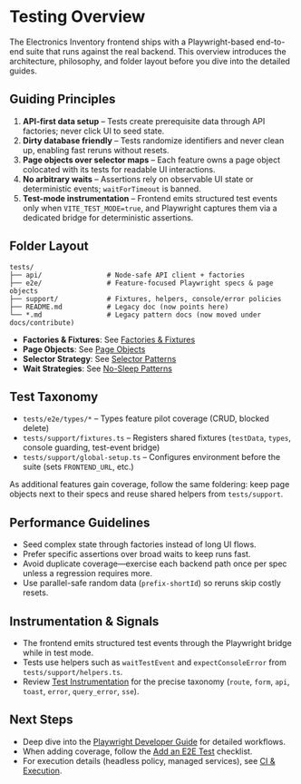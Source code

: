 # Testing Overview

The Electronics Inventory frontend ships with a Playwright-based end-to-end suite that runs against the real backend. This overview introduces the architecture, philosophy, and folder layout before you dive into the detailed guides.

## Guiding Principles

1. **API-first data setup** – Tests create prerequisite data through API factories; never click UI to seed state.
2. **Dirty database friendly** – Tests randomize identifiers and never clean up, enabling fast reruns without resets.
3. **Page objects over selector maps** – Each feature owns a page object colocated with its tests for readable UI interactions.
4. **No arbitrary waits** – Assertions rely on observable UI state or deterministic events; `waitForTimeout` is banned.
5. **Test-mode instrumentation** – Frontend emits structured test events only when `VITE_TEST_MODE=true`, and Playwright captures them via a dedicated bridge for deterministic assertions.

## Folder Layout

```
tests/
├── api/                # Node-safe API client + factories
├── e2e/                # Feature-focused Playwright specs & page objects
├── support/            # Fixtures, helpers, console/error policies
├── README.md           # Legacy doc (now points here)
└── *.md                # Legacy pattern docs (now moved under docs/contribute)
```

- **Factories & Fixtures**: See [Factories & Fixtures](./factories_and_fixtures.md)
- **Page Objects**: See [Page Objects](./page_objects.md)
- **Selector Strategy**: See [Selector Patterns](./selector_patterns.md)
- **Wait Strategies**: See [No-Sleep Patterns](./no_sleep_patterns.md)

## Test Taxonomy

- `tests/e2e/types/*` – Types feature pilot coverage (CRUD, blocked delete)
- `tests/support/fixtures.ts` – Registers shared fixtures (`testData`, `types`, console guarding, test-event bridge)
- `tests/support/global-setup.ts` – Configures environment before the suite (sets `FRONTEND_URL`, etc.)

As additional features gain coverage, follow the same foldering: keep page objects next to their specs and reuse shared helpers from `tests/support`.

## Performance Guidelines

- Seed complex state through factories instead of long UI flows.
- Prefer specific assertions over broad waits to keep runs fast.
- Avoid duplicate coverage—exercise each backend path once per spec unless a regression requires more.
- Use parallel-safe random data (`prefix-shortId`) so reruns skip costly resets.

## Instrumentation & Signals

- The frontend emits structured test events through the Playwright bridge while in test mode.
- Tests use helpers such as `waitTestEvent` and `expectConsoleError` from `tests/support/helpers.ts`.
- Review [Test Instrumentation](../architecture/test_instrumentation.md) for the precise taxonomy (`route`, `form`, `api`, `toast`, `error`, `query_error`, `sse`).

## Next Steps

- Deep dive into the [Playwright Developer Guide](./playwright_developer_guide.md) for detailed workflows.
- When adding coverage, follow the [Add an E2E Test](../howto/add_e2e_test.md) checklist.
- For execution details (headless policy, managed services), see [CI & Execution](./ci_and_execution.md).
